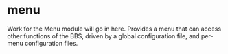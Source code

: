 menu
====

Work for the Menu module will go in here. Provides a menu that can access other functions of the BBS, driven by a global configuration file, and per-menu configuration files.

